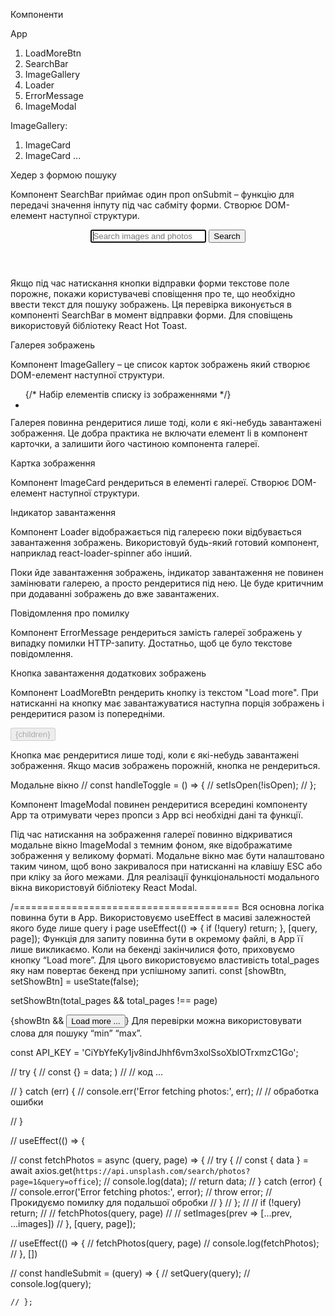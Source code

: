 Компоненти

App 
1. LoadMoreBtn
2. SearchBar
3. ImageGallery
4. Loader
5. ErrorMessage
6. ImageModal

 ImageGallery:

1.  ImageCard
2.  ImageCard ...

Хедер з формою пошуку



Компонент SearchBar приймає один проп onSubmit – функцію для передачі значення інпуту під час сабміту форми. Створює DOM-елемент наступної структури.



<header>
  <form>
    <input
      type="text"
      autocomplete="off"
      autofocus
      placeholder="Search images and photos"
    />
    <button type="submit">Search</button>
  </form>
</header>



Якщо під час натискання кнопки відправки форми текстове поле порожнє, покажи користувачеві сповіщення про те, що необхідно ввести текст для пошуку зображень. Ця перевірка виконується в компоненті SearchBar в момент відправки форми. Для сповіщень використовуй бібліотеку React Hot Toast.



Галерея зображень



Компонент ImageGallery – це список карток зображень який створює DOM-елемент наступної структури.



<ul>
	{/* Набір елементів списку із зображеннями */}
	<li>
		<div>
		  <img src="" alt="" />
		</div>
	</li>
</ul>

Галерея повинна рендеритися лише тоді, коли є які-небудь завантажені зображення. Це добра практика не включати елемент li в компонент карточки, а залишити його частиною компонента галереї.



Картка зображення



Компонент ImageCard рендериться в елементі галереї. Створює DOM-елемент наступної структури.

<div>
  <img src="" alt="" />
</div>
Індикатор завантаження



Компонент Loader відображається під галереєю поки відбувається завантаження зображень. Використовуй будь-який готовий компонент, наприклад react-loader-spinner або інший.

Поки йде завантаження зображень, індикатор завантаження не повинен замінювати галерею, а просто рендеритися під нею. Це буде критичним при додаванні зображень до вже завантажених.



Повідомлення про помилку



Компонент ErrorMessage рендериться замість галереї зображень у випадку помилки HTTP-запиту. Достатньо, щоб це було текстове повідомлення.



Кнопка завантаження додаткових зображень



Компонент LoadMoreBtn рендерить кнопку із текстом "Load more". При натисканні на кнопку має завантажуватися наступна порція зображень і рендеритися разом із попередніми.

<button className={css.button} onClick={onClick} disabled={disabled}>
      {children}
    </button>

Кнопка має рендеритися лише тоді, коли є які-небудь завантажені зображення.
Якщо масив зображень порожній, кнопка не рендериться.


Модальне вікно
  //  const handleToggle = () => {
  //   setIsOpen(!isOpen);
  //  };


Компонент ImageModal повинен рендеритися всередині компоненту App та отримувати через пропси з App всі необхідні дані та функції.



Під час натискання на зображення галереї повинно відкриватися модальне вікно ImageModal з темним фоном, яке відображатиме зображення у великому форматі. Модальне вікно має бути налаштовано таким чином, щоб воно закривалося при натисканні на клавішу ESC або при кліку за його межами. Для реалізації функціональності модального вікна використовуй бібліотеку React Modal.

/=======================================
Вся основна логіка повинна бути в Арр.
Використовуємо useEffect в масиві залежностей якого буде лише query і page
useEffect(() => { if (!query) return; }, [query, page]);
Функція для запиту повинна бути в окремому файлі, в Арр її лише викликаємо.
Коли на бекенді закінчилися фото, приховуємо кнопку “Load more”. Для цього використовуємо властивість total_pages яку нам повертає бекенд при успішному запиті.
const [showBtn, setShowBtn] = useState(false);

setShowBtn(total_pages && total_pages !== page)

{showBtn && <button> Load more ... </button >}
Для перевірки можна використовувати слова для пошуку “min” “max”.



const API_KEY = 'CiYbYfeKy1jv8indJhhf6vm3xolSsoXblOTrxmzC1Go';


 // try {
// const {} = data; )
//   // код ...

// } catch (err) {
// console.err('Error fetching photos:', err);
//   // обработка ошибки

// }


//   useEffect(() => {

//     const fetchPhotos = async (query, page) => {
//   try {
//       const { data } = await axios.get(`https://api.unsplash.com/search/photos?page=1&query=office`);
//       console.log(data);
//     return data;
//   } catch (error) {
//     console.error('Error fetching photos:', error);
//     throw error; // Прокидуємо помилку для подальшої обробки
//   }
// };
//     // if (!query) return;
//     // fetchPhotos(query, page)
//     // setImages(prev => [...prev, ...images])
//   }, [query, page]);

  // useEffect(() => {
  //   fetchPhotos(query, page)
  //   console.log(fetchPhotos);
  //  }, [])

  // const handleSubmit = (query) => {
  //   setQuery(query);
  //   console.log(query);
    
    // };
